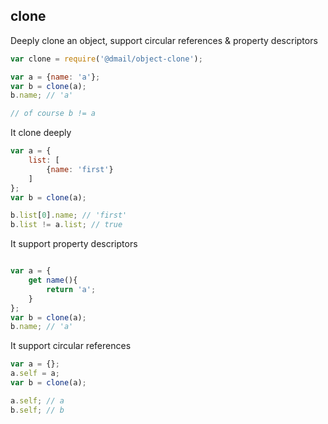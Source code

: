 ## clone

Deeply clone an object, support circular references & property descriptors

```javascript
var clone = require('@dmail/object-clone');

var a = {name: 'a'};
var b = clone(a);
b.name; // 'a'

// of course b != a
```

It clone deeply

```javascript
var a = {
	list: [
		{name: 'first'}
	]
};
var b = clone(a);

b.list[0].name; // 'first'
b.list != a.list; // true
```

It support property descriptors

```javascript

var a = {
	get name(){
		return 'a';
	}
};
var b = clone(a);
b.name; // 'a'
```

It support circular references

```javascript
var a = {};
a.self = a;
var b = clone(a);

a.self; // a
b.self; // b
```
